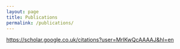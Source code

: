 ```yaml
---
layout: page
title: Publications
permalink: /publications/
---
```



https://scholar.google.co.uk/citations?user=MrlKwQcAAAAJ&hl=en
